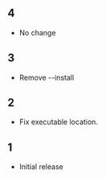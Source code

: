 ## 4

- No change

## 3

- Remove --install

## 2

- Fix executable location.

## 1

- Initial release